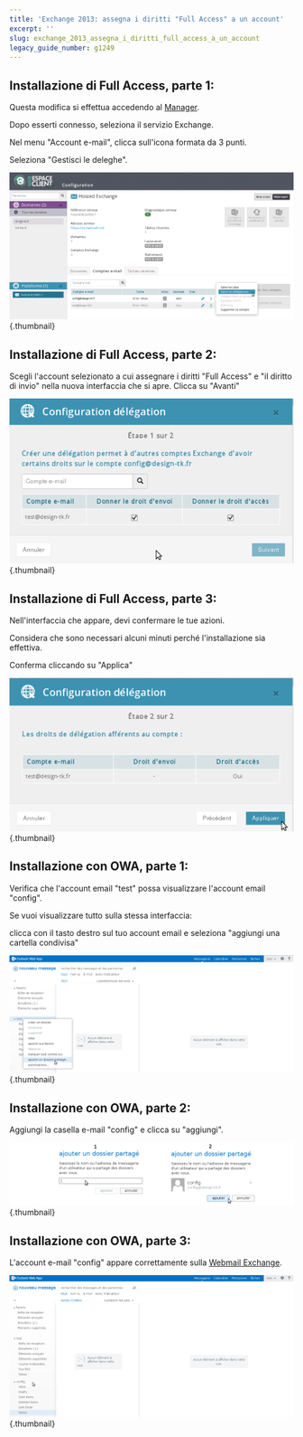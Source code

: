 ```yaml
---
title: 'Exchange 2013: assegna i diritti "Full Access" a un account'
excerpt: ''
slug: exchange_2013_assegna_i_diritti_full_access_a_un_account
legacy_guide_number: g1249
---
```



## Installazione di Full Access, parte 1:
Questa modifica si effettua accedendo al [Manager](https://www.ovh.com/manager/web/login.html).

Dopo esserti connesso, seleziona il servizio Exchange.

Nel menu "Account e-mail", clicca sull'icona formata da 3 punti.

Seleziona "Gestisci le deleghe".

![](images/img_1025.jpg){.thumbnail}


## Installazione di Full Access, parte 2:
Scegli l'account selezionato a cui assegnare i diritti "Full Access" e "il diritto di invio" nella nuova interfaccia che si apre. 
Clicca su "Avanti"

![](images/img_1026.jpg){.thumbnail}


## Installazione di Full Access, parte 3:
Nell'interfaccia che appare, devi confermare le tue azioni.

Considera che sono necessari alcuni minuti perché l'installazione sia effettiva.

Conferma cliccando su "Applica"

![](images/img_1027.jpg){.thumbnail}


## Installazione con OWA, parte 1:
Verifica che l'account email "test" possa visualizzare l'account email "config".

Se vuoi visualizzare tutto sulla stessa interfaccia:

clicca con il tasto destro sul tuo account email e seleziona "aggiungi una cartella condivisa"

![](images/img_1028.jpg){.thumbnail}


## Installazione con OWA, parte 2:
Aggiungi la casella e-mail "config" e clicca su "aggiungi".

![](images/img_1029.jpg){.thumbnail}


## Installazione con OWA, parte 3:
L'account e-mail "config" appare correttamente sulla [Webmail Exchange](https://ex.mail.ovh.net/owa).

![](images/img_1030.jpg){.thumbnail}

